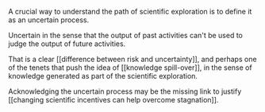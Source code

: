 A crucial way to understand the path of scientific exploration is to define it as an uncertain process. 

Uncertain in the sense that the output of past activities can't be used to judge the output of future activities. 

That is a clear [[difference between risk and uncertainty]], and perhaps one of the tenets that push the idea of [[knowledge spill-over]], in the sense of knowledge generated as part of the scientific exploration. 

Acknowledging the uncertain process may be the missing link to justify [[changing scientific incentives can help overcome stagnation]]. 